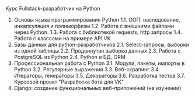 Курс Fullstack-разработчик на Python
1. Основы языка программирования Python
1.1. ООП: наследование, инкапсуляция и полиморфизм
1.2. Работа с внешними файлами через Python.
1.3. Работа с библиотекой requests, http запросы
1.4. Работа с классами на примере API VK
2. Базы данных для python-разработчиков
2.1. Select-запросы, выборки из одной таблицы
2.2. Продвинутая выборка данных
2.3. Работа с PostgreSQL из Python
2.4. Python и БД. ORM
3. Профессиональная работа с Python
3.1. Модули, пакеты, импорты в Python
3.2. Регулярные выражения
3.3. Веб-скрапинг
3.4. Итераторы, генераторы
3.5. Декораторы
3.6. Разработка тестов
3.7. Курсовой проект "Разработка бота для VK"
4. Django: создание функциональных веб-приложений (на изучении)




